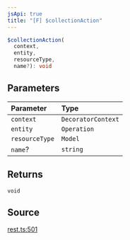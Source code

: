 ```yaml
---
jsApi: true
title: "[F] $collectionAction"
---
```


```ts
$collectionAction(
  context,
  entity,
  resourceType,
  name?): void
```

## Parameters

| Parameter      | Type               |
| :------------- | :----------------- |
| `context`      | `DecoratorContext` |
| `entity`       | `Operation`        |
| `resourceType` | `Model`            |
| `name`?        | `string`           |

## Returns

`void`

## Source

[rest.ts:501](https://github.com/markcowl/cadl/blob/1a6d2b70/packages/rest/src/rest.ts#L501)
